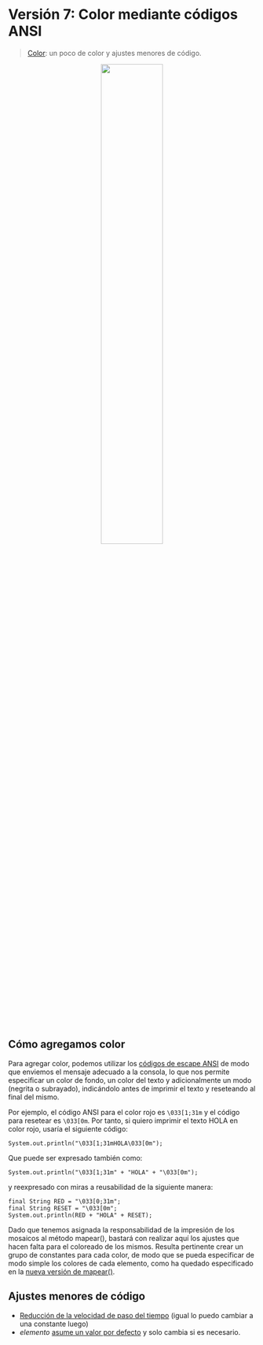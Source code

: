 # Versión 7: Color mediante códigos ANSI

> [Color](../ArrayAsociativo007.java): un poco de color y ajustes menores de código.

<div align=center>
    <img src="/imagenes/ArrayAsociativoV7.png" width="50%" />
</div>

## Cómo agregamos color

Para agregar color, podemos utilizar los [códigos de escape ANSI](https://en.wikipedia.org/wiki/ANSI_escape_code) de modo que enviemos el mensaje adecuado a la consola, lo que nos permite especificar un color de fondo, un color del texto y adicionalmente un modo (negrita o subrayado), indicándolo antes de imprimir el texto y reseteando al final del mismo.

Por ejemplo, el código ANSI para el color rojo es ```\033[1;31m``` y el código para resetear es ```\033[0m```. Por tanto, si quiero imprimir el texto HOLA en color rojo, usaría el siguiente código:

```
System.out.println("\033[1;31mHOLA\033[0m");
```

Que puede ser expresado también como: 

```
System.out.println("\033[1;31m" + "HOLA" + "\033[0m");
```

y reexpresado con miras a reusabilidad de la siguiente manera: 

```
final String RED = "\033[0;31m";
final String RESET = "\033[0m";
System.out.println(RED + "HOLA" + RESET);
```

Dado que tenemos asignada la responsabilidad de la impresión de los mosaicos al método mapear(), bastará con realizar aquí los ajustes que hacen falta para el coloreado de los mismos. Resulta pertinente crear un grupo de constantes para cada color, de modo que se pueda especificar de modo simple los colores de cada elemento, como ha quedado especificado en la [nueva versión de mapear()](https://github.com/mmasias/misApuntes/blob/09b363a122ac73678410e1b433f1a6381327a138/PROGRAMACION-1/mapasConArrayAsociativo/ArrayAsociativo007.java#L234). 

## Ajustes menores de código

* [Reducción de la velocidad de paso del tiempo](https://github.com/mmasias/misApuntes/blob/36983d6b1b5fa8d5ce8cede0c8fc4ba6b4707eeb/PROGRAMACION-1/mapasConArrayAsociativo/ArrayAsociativo007.java#L174) (igual lo puedo cambiar a una constante luego)
* *elemento* [asume un valor por defecto](https://github.com/mmasias/misApuntes/blob/36983d6b1b5fa8d5ce8cede0c8fc4ba6b4707eeb/PROGRAMACION-1/mapasConArrayAsociativo/ArrayAsociativo007.java#L207) y solo cambia si es necesario.
